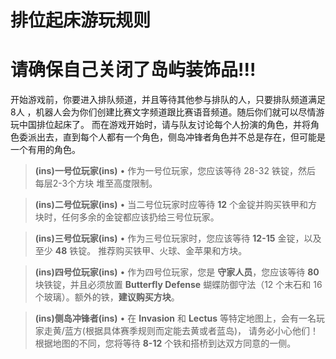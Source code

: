 # 排位起床游玩规则
# 请确保自己关闭了岛屿装饰品!!!
开始游戏前，你要进入排队频道，并且等待其他参与排队的人，只要排队频道满足8人 ，机器人会为你们创建比赛文字频道跟比赛语音频道。随后你们就可以尽情游玩中国排位起床了。
而在游戏开始时，请与队友讨论每个人扮演的角色，并将角色委派出去，直到每个人都有一个角色，侧岛冲锋者角色并不总是存在，但可能是一个有用的角色。
> **(ins)一号位玩家(ins)**
• 作为一号位玩家，您应该等待 28-32 铁锭，然后 每层2-3个方块 堆至高度限制。

> **(ins)二号位玩家(ins)**
• 当二号位玩家时应等待 **12** 个金锭并购买铁甲和方块时，任何多余的金锭都应该扔给三号位玩家。

> **(ins)三号位玩家(ins)**
• 作为三号位玩家时，您应该等待 **12-15** 金锭，以及至少 **48** 铁锭。 推荐购买铁甲、火球、金苹果和方块。

> **(ins)四号位玩家(ins)**
• 作为四号位玩家，您是 **守家人员**，您应该等待 **80** 块铁锭，并且必须放置 **Butterfly Defense** 蝴蝶防御守法（12 个末石和 16 个玻璃）。额外的铁，**建议购买方块**。

> **(ins)侧岛冲锋者(ins)**
• 在 **Invasion** 和 **Lectus** 等特定地图上，会有一名玩家走黄/蓝方(根据具体赛季规则而定能去黄或者蓝岛)， 请务必小心他们！ 根据地图的不同，您将等待 **8-12** 个铁和搭桥到达双方同意的一侧。
